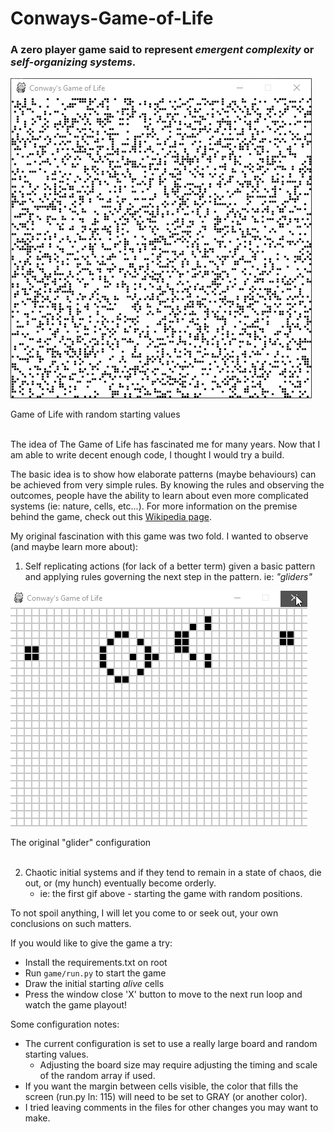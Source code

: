 # Conways-Game-of-Life

### A zero player game said to represent *emergent complexity* or *self-organizing systems*.

![Random starting demo](https://github.com/StevenSigil/Conways-Game-of-Life/blob/main/demo_img/random_start.gif)
<figcaption>Game of Life with random starting values</figcaption>
<br/>

The idea of The Game of Life has fascinated me for many years. Now that I am able to write decent enough code, I thought
I would try a build.

The basic idea is to show how elaborate patterns (maybe behaviours) can be achieved from very simple rules. By knowing
the rules and observing the outcomes, people have the ability to learn about even more complicated systems (ie: nature,
cells, etc...). For more information on the premise behind the game, check out
this [Wikipedia page](https://en.wikipedia.org/wiki/Conway%27s_Game_of_Life).

My original fascination with this game was two fold. I wanted to observe (and maybe learn more about):

1. Self replicating actions (for lack of a better term) given a basic pattern and applying rules governing the next step
   in the pattern. ie: *"gliders"*
    
 ![Original glider demo](https://github.com/StevenSigil/Conways-Game-of-Life/blob/main/demo_img/glider.gif)
 <figcaption>The original "glider" configuration</figcaption>
 <br/>
    
2. Chaotic initial systems and if they tend to remain in a state of chaos, die out, or (my hunch) eventually become
   orderly.
   - ie: the first gif above - starting the game with random positions.

To not spoil anything, I will let you come to or seek out, your own conclusions on such matters. 

If you would like to give the game a try: 
- Install the requirements.txt on root 
- Run `game/run.py` to start the game
- Draw the initial starting *alive* cells
- Press the window close 'X' button to move to the next run loop and watch the game playout!

Some configuration notes:
- The current configuration is set to use a really large board and random starting values.
   - Adjusting the board size may require adjusting the timing and scale of the random array if used.
- If you want the margin between cells visible, the color that fills the screen (run.py ln: 115) will need to be set to GRAY (or another color).
- I tried leaving comments in the files for other changes you may want to make.
